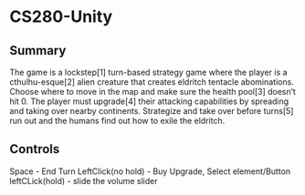 # CS280-Unity

## Summary
The game is a lockstep[1] turn-based strategy game where the player is a cthulhu-esque[2] alien creature that creates eldritch tentacle abominations. Choose where to move in the map and make sure the health pool[3] doesn’t hit 0. The player must upgrade[4] their attacking capabilities by spreading and taking over nearby continents. Strategize and take over before turns[5] run out and the humans find out how to exile the eldritch.

## Controls
Space - End Turn
LeftClick(no hold) - Buy Upgrade, Select element/Button
leftCLick(hold) - slide the volume slider
